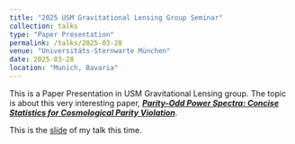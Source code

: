 ```yaml
---
title: "2025 USM Gravitational Lensing Group Seminar"
collection: talks
type: "Paper Presentation"
permalink: /talks/2025-03-28
venue: "Universitäts-Sternwarte München"
date: 2025-03-28
location: "Munich, Bavaria"
---
```


This is a Paper Presentation in USM Gravitational Lensing group. The topic is about this very interesting paper, [***Parity-Odd Power Spectra: Concise Statistics for Cosmological Parity Violation***](https://arxiv.org/abs/2406.15683).


This is the <a href="https://chen-sijin.github.io/Sijin-Chen.github.io/files/talk_slides/2025_USM_Seminar_POP.pdf" target="_blank">slide</a> of my talk this time. 

